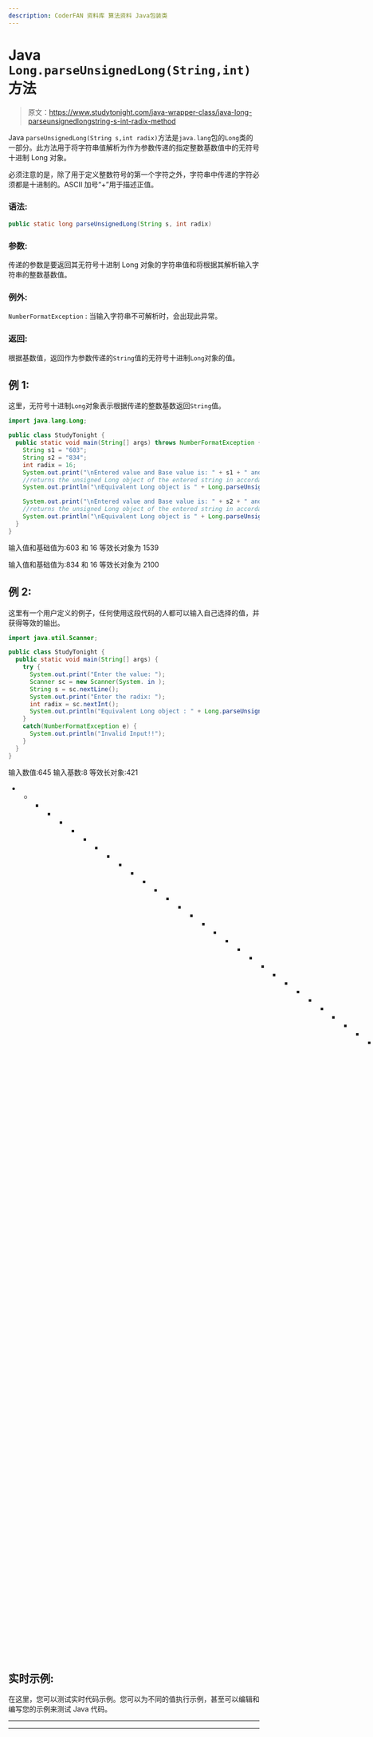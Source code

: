 ```yaml
---
description: CoderFAN 资料库 算法资料 Java包装类
---
```


# Java `Long.parseUnsignedLong(String,int)`方法

> 原文：<https://www.studytonight.com/java-wrapper-class/java-long-parseunsignedlongstring-s-int-radix-method>

Java `parseUnsignedLong(String s,int radix)`方法是`java.lang`包的`Long`类的一部分。此方法用于将字符串值解析为作为参数传递的指定整数基数值中的无符号十进制 Long 对象。

必须注意的是，除了用于定义整数符号的第一个字符之外，字符串中传递的字符必须都是十进制的。ASCII 加号“+”用于描述正值。

### 语法:

```java
public static long parseUnsignedLong(String s, int radix) 
```

### 参数:

传递的参数是要返回其无符号十进制 Long 对象的字符串值和将根据其解析输入字符串的整数基数值。

### 例外:

`NumberFormatException` : 当输入字符串不可解析时，会出现此异常。

### 返回:

根据基数值，返回作为参数传递的`String`值的无符号十进制`Long`对象的值。

## 例 1:

这里，无符号十进制`Long`对象表示根据传递的整数基数返回`String`值。

```java
import java.lang.Long;

public class StudyTonight {
  public static void main(String[] args) throws NumberFormatException {
    String s1 = "603";
    String s2 = "834";
    int radix = 16;
    System.out.print("\nEntered value and Base value is: " + s1 + " and " + radix);
    //returns the unsigned Long object of the entered string in accordance with the radix            
    System.out.println("\nEquivalent Long object is " + Long.parseUnsignedLong(s1, radix));

    System.out.print("\nEntered value and Base value is: " + s2 + " and " + radix);
    //returns the unsigned Long object of the entered string in accordance with the radix            
    System.out.println("\nEquivalent Long object is " + Long.parseUnsignedLong(s2, radix));
  }
}
```

输入值和基础值为:603 和 16
等效长对象为 1539

输入值和基础值为:834 和 16
等效长对象为 2100

## 例 2:

这里有一个用户定义的例子，任何使用这段代码的人都可以输入自己选择的值，并获得等效的输出。

```java
import java.util.Scanner;

public class StudyTonight {
  public static void main(String[] args) {
    try {
      System.out.print("Enter the value: ");
      Scanner sc = new Scanner(System. in );
      String s = sc.nextLine();
      System.out.print("Enter the radix: ");
      int radix = sc.nextInt();
      System.out.println("Equivalent Long object : " + Long.parseUnsignedLong(s, radix)); //parse the string value into unsigned value with respect to radix 
    }
    catch(NumberFormatException e) {
      System.out.println("Invalid Input!!");
    }
  }
}
```

输入数值:645
输入基数:8
等效长对象:421
* * * * * * * * * * * * * * * * * * * * * * * * * * * * * * * * * * * * * * * T4】输入数值:897
输入基数:16
等效长对象:2199
***********输入数值:0x44
输入基数:8
无效输入！！

## 实时示例:

在这里，您可以测试实时代码示例。您可以为不同的值执行示例，甚至可以编辑和编写您的示例来测试 Java 代码。

* * *

* * *